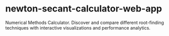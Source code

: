 # newton-secant-calculator-web-app
Numerical Methods Calculator. Discover and compare different root-finding techniques with interactive visualizations and performance analytics.
